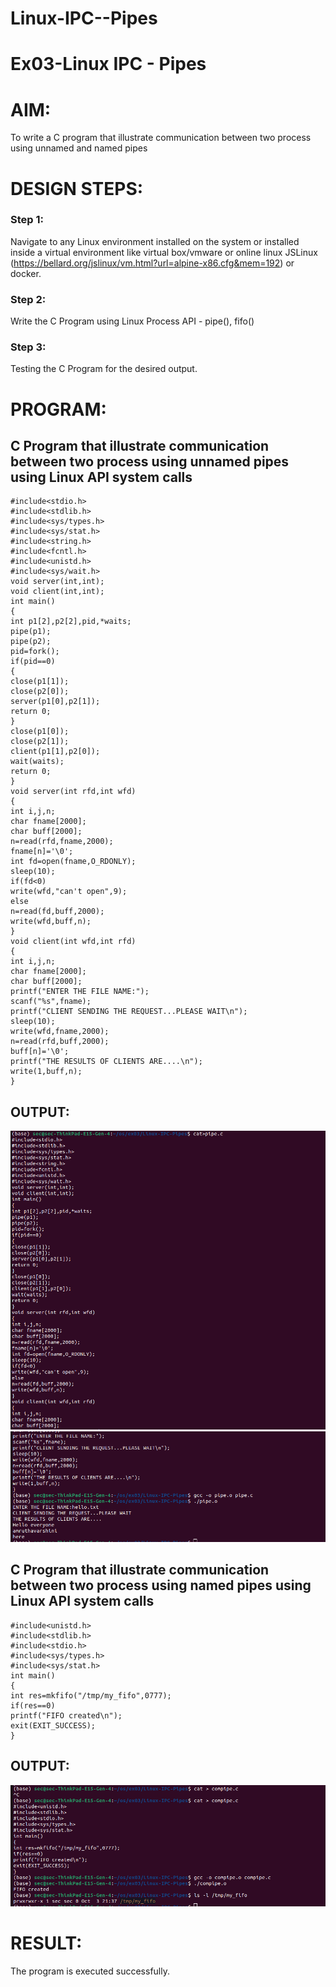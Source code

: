 # Linux-IPC--Pipes

# Ex03-Linux IPC - Pipes

# AIM:

To write a C program that illustrate communication between two process using unnamed and named pipes

# DESIGN STEPS:

### Step 1:

Navigate to any Linux environment installed on the system or installed inside a virtual environment like virtual box/vmware or online linux JSLinux (https://bellard.org/jslinux/vm.html?url=alpine-x86.cfg&mem=192) or docker.

### Step 2:

Write the C Program using Linux Process API - pipe(), fifo()

### Step 3:

Testing the C Program for the desired output. 

# PROGRAM:

## C Program that illustrate communication between two process using unnamed pipes using Linux API system calls
```
#include<stdio.h>
#include<stdlib.h>
#include<sys/types.h>
#include<sys/stat.h>
#include<string.h>
#include<fcntl.h>
#include<unistd.h>
#include<sys/wait.h>
void server(int,int);
void client(int,int);
int main()
{
int p1[2],p2[2],pid,*waits;
pipe(p1);
pipe(p2);
pid=fork();
if(pid==0)
{
close(p1[1]);
close(p2[0]);
server(p1[0],p2[1]);
return 0;
}
close(p1[0]);
close(p2[1]);
client(p1[1],p2[0]);
wait(waits);
return 0;
}
void server(int rfd,int wfd)
{
int i,j,n;
char fname[2000];
char buff[2000];
n=read(rfd,fname,2000);
fname[n]='\0';
int fd=open(fname,O_RDONLY);
sleep(10);
if(fd<0)
write(wfd,"can't open",9);
else
n=read(fd,buff,2000);
write(wfd,buff,n);
}
void client(int wfd,int rfd)
{
int i,j,n;
char fname[2000];
char buff[2000];
printf("ENTER THE FILE NAME:");
scanf("%s",fname);
printf("CLIENT SENDING THE REQUEST...PLEASE WAIT\n");
sleep(10);
write(wfd,fname,2000);
n=read(rfd,buff,2000);
buff[n]='\0';
printf("THE RESULTS OF CLIENTS ARE....\n");
write(1,buff,n);
}
```


## OUTPUT:

![alt text](ex3i.png)
![alt text](ex3ii.png)

## C Program that illustrate communication between two process using named pipes using Linux API system calls
```
#include<unistd.h>
#include<stdlib.h>
#include<stdio.h>
#include<sys/types.h>
#include<sys/stat.h>
int main()
{
int res=mkfifo("/tmp/my_fifo",0777);
if(res==0)
printf("FIFO created\n");
exit(EXIT_SUCCESS);
}
```


## OUTPUT:
![alt text](ex3iii.png)

# RESULT:
The program is executed successfully.
